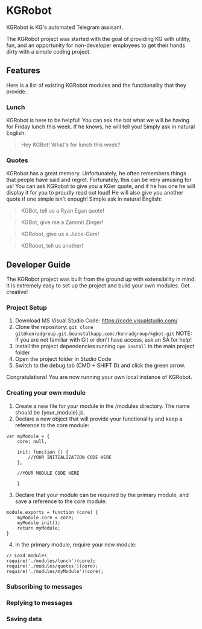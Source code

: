 # KGRobot
KGRobot is KG's automated Telegram assisant.

The KGRobot project was started with the goal of providing KG with utility, fun, and an opportunity for non-developer employees to get their hands dirty with a simple coding project.

## Features
Here is a list of existing KGRobot modules and the functionality that they provide.

### Lunch
KGRobot is here to be helpful!  You can ask the bot what we will be having for Friday lunch this week.  If he knows, he will tell you!  Simply ask in natural English:

>Hey KGBot!  What's for lunch this week?

### Quotes
KGRobot has a great memory.  Unfortunately, he often remembers things that people have said and regret.  Fortunately, this can be very amusing for us!  You can ask KGRobot to give you a KGer quote, and if he has one he will display it for you to proudly read out loud! He will also give you another quote if one simple isn't enough!  Simple ask in natural English:

>KGBot, tell us a Ryan Egan quote!

>KGBot, give me a Zammit Zinger!

>KGRobot, give us a Juice-Gem!

>KGRobot, tell us another!

## Developer Guide
The KGRobot project was built from the ground up with extensibility in mind.  It is extremely easy to set up the project and build your own modules. Get creative!

### Project Setup
1. Download MS Visual Studio Code: https://code.visualstudio.com/
2. Clone the repository: `git clone git@konradgroup.git.beanstalkapp.com:/konradgroup/kgbot.git` NOTE: If you are not familiar with Git or don't have access, ask an SA for help!
3. Install the project dependencies running `npm install` in the main project folder
4. Open the project folder in Studio Code
5. Switch to the debug tab (CMD + SHIFT D) and click the green arrow.

Congratulations! You are now running your own local instance of KGRobot.

### Creating your own module
1. Create a new file for your module in the /modules directory.  The name should be {your_module}.js.
2. Declare a new object that will provide your functionality and keep a reference to the core module:
```
var myModule = {
	core: null,
	
	init: function () {
		//YOUR INITIALIZATION CODE HERE
	},
	
	//YOUR MODULE CODE HERE
	
	}
```
3. Declare that your module can be required by the primary module, and save a reference to the core module:
```
module.exports = function (core) {
	myModule.core = core;
	myModule.init();
	return myModule;
}
```
4. In the primary module, require your new module:
```
// Load modules
require('./modules/lunch')(core);
require('./modules/quotes')(core);
require('./modules/myModule')(core);
```

### Subscribing to messages

### Replying to messages

### Saving data






